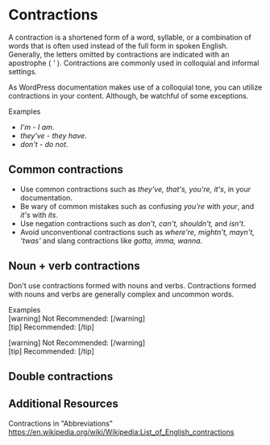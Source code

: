 # Contractions

A contraction is a shortened form of a word, syllable, or a combination of words that is often used instead of the full form in spoken English. Generally, the letters omitted by contractions are indicated with an apostrophe ( *'* ).  Contractions are commonly used in colloquial and informal settings.

As WordPress documentation makes use of a colloquial tone, you can utilize contractions in your content. Although, be watchful of some exceptions.  

Examples
- *I'm - I am*.
- *they've - they have*.
- *don't - do not*.

## Common contractions

- Use common contractions such as *they've, that's, you're, it's*, in your documentation.
- Be wary of common mistakes such as confusing *you're* with *your*, and *it's* with *its*.
- Use negation contractions such as *don't, can't, shouldn't,* and *isn't*.
- Avoid unconventional contractions such as *where're, mightn't, mayn't, 'twas'* and slang contractions like *gotta, imma, wanna*.

## Noun + verb contractions

Don't use contractions formed with nouns and verbs. Contractions formed with nouns and verbs are generally complex and uncommon words.  

Examples  
[warning] Not Recommended:   [/warning]  
[tip] Recommended:  [/tip]

[warning] Not Recommended:  [/warning]  
[tip] Recommended:  [/tip]

## Double contractions



## Additional Resources

Contractions in "Abbreviations"
https://en.wikipedia.org/wiki/Wikipedia:List_of_English_contractions
